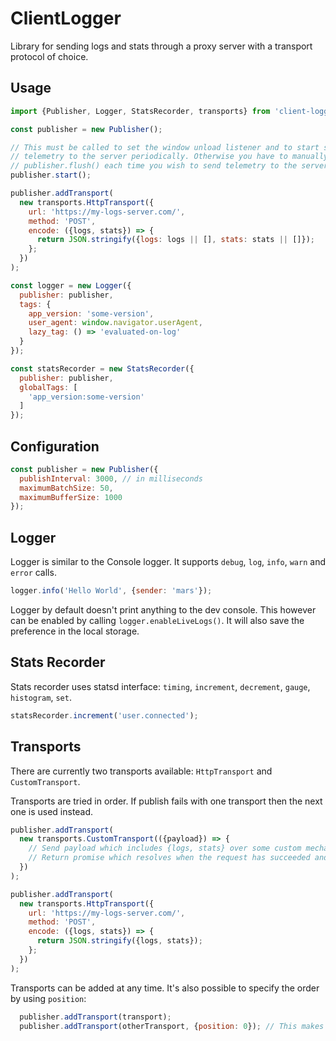# ClientLogger

Library for sending logs and stats through a proxy server with a transport protocol of choice.

## Usage

```js
import {Publisher, Logger, StatsRecorder, transports} from 'client-logger';

const publisher = new Publisher();

// This must be called to set the window unload listener and to start sending
// telemetry to the server periodically. Otherwise you have to manually call
// publisher.flush() each time you wish to send telemetry to the server.
publisher.start();

publisher.addTransport(
  new transports.HttpTransport({
    url: 'https://my-logs-server.com/',
    method: 'POST',
    encode: ({logs, stats}) => {
      return JSON.stringify({logs: logs || [], stats: stats || []});
    };
  })
);

const logger = new Logger({
  publisher: publisher,
  tags: {
    app_version: 'some-version',
    user_agent: window.navigator.userAgent,
    lazy_tag: () => 'evaluated-on-log'
  }
});

const statsRecorder = new StatsRecorder({
  publisher: publisher,
  globalTags: [
    'app_version:some-version'
  ]
});
```

## Configuration

```js
const publisher = new Publisher({
  publishInterval: 3000, // in milliseconds
  maximumBatchSize: 50,
  maximumBufferSize: 1000
});
```

## Logger

Logger is similar to the Console logger. It supports `debug`, `log`, `info`, `warn` and `error` calls.

```js
logger.info('Hello World', {sender: 'mars'});
```

Logger by default doesn't print anything to the dev console. This however can be enabled by calling `logger.enableLiveLogs()`. It will also save the preference in the local storage.

## Stats Recorder

Stats recorder uses statsd interface: `timing`, `increment`, `decrement`, `gauge`, `histogram`, `set`.

```js
statsRecorder.increment('user.connected');
```

## Transports

There are currently two transports available: `HttpTransport` and `CustomTransport`.

Transports are tried in order. If publish fails with one transport then the next one is used instead.

```js
publisher.addTransport(
  new transports.CustomTransport(({payload}) => {
    // Send payload which includes {logs, stats} over some custom mechanism
    // Return promise which resolves when the request has succeeded and rejects otherwise
  })
);

publisher.addTransport(
  new transports.HttpTransport({
    url: 'https://my-logs-server.com/',
    method: 'POST',
    encode: ({logs, stats}) => {
      return JSON.stringify({logs, stats});
    };
  })
);
```

Transports can be added at any time. It's also possible to specify the order by using `position`:

```js
  publisher.addTransport(transport);
  publisher.addTransport(otherTransport, {position: 0}); // This makes sure otherTransport is tried first
```
